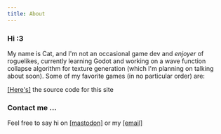 ```yaml
---
title: About
---
```


<style>
  :root {
  --background: #fff;
  --text: hsl(0, 0%, 0%);
  --highlight: hsl(0, 1%, 50%);
}
  body {
  background-image: url(coffee!.jpeg);
  background-size: cover;
  background-size: 80em;
}
</style>

### Hi :3
My name is Cat, and I'm  not an occasional game dev and *enjoyer* of roguelikes, currently learning Godot and working on a wave function collapse algorithm for texture generation (which I'm planning on talking about soon). Some of my favorite games (in no particular order) are:

[[Here's]](https://github.com/Caellus/caellus.github.io) the source code for this site

### Contact me ...

Feel free to say hi on [[mastodon]](https://mastodon.lol/web/accounts/78714#) or my [[email]](caelginsmith@gmail.com)
